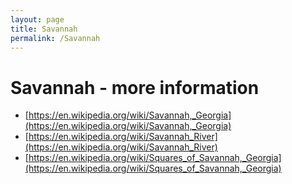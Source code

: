 ```yaml
---
layout: page
title: Savannah
permalink: /Savannah
---
```

# **Savannah** - more information 
- [https://en.wikipedia.org/wiki/Savannah,_Georgia](https://en.wikipedia.org/wiki/Savannah,_Georgia) 
- [https://en.wikipedia.org/wiki/Savannah_River](https://en.wikipedia.org/wiki/Savannah_River) 
- [https://en.wikipedia.org/wiki/Squares_of_Savannah,_Georgia](https://en.wikipedia.org/wiki/Squares_of_Savannah,_Georgia) 

